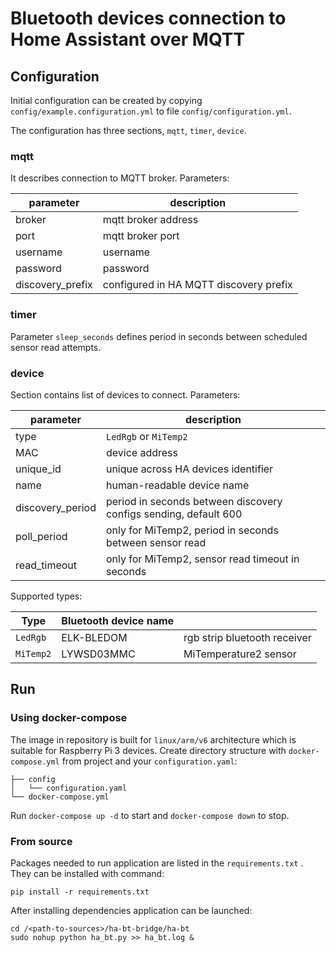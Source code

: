 # Bluetooth devices connection to Home Assistant over MQTT


## Configuration

Initial configuration can be created by copying `config/example.configuration.yml` to file `config/configuration.yml`.

The configuration has three sections, `mqtt`, `timer`, `device`.

### mqtt

It describes connection to MQTT broker. Parameters:

| parameter      | description                            |
|----------------|----------------------------------------|
|broker          | mqtt broker address                    |
|port            | mqtt broker port                       |
|username        | username                               |
|password        | password                               |
|discovery_prefix| configured in HA MQTT discovery prefix |

### timer

Parameter `sleep_seconds` defines period in seconds between scheduled sensor read attempts.

### device

Section contains list of devices to connect. Parameters:

| parameter        | description                                                     |
|------------------|-----------------------------------------------------------------|
| type             | `LedRgb` or `MiTemp2`                                           |
| MAC              | device address                                                  |
| unique_id        | unique across HA devices identifier                             |
| name             | human-readable device name                                      |
| discovery_period | period in seconds between discovery configs sending, default 600|
| poll_period      | only for MiTemp2, period in seconds between sensor read         |
| read_timeout     | only for MiTemp2, sensor read timeout in seconds                |

Supported types:

| Type      | Bluetooth device name |                              |
|-----------|-----------------------|------------------------------|
| `LedRgb`  | ELK-BLEDOM            | rgb strip bluetooth receiver |
| `MiTemp2` | LYWSD03MMC            | MiTemperature2 sensor        |


## Run

### Using docker-compose

The image in repository is built for `linux/arm/v6` architecture which is suitable for Raspberry Pi 3 devices.
Create directory structure with `docker-compose.yml` from project and your `configuration.yaml`:
```
├── config
│   └── configuration.yaml
└── docker-compose.yml
```
Run `docker-compose up -d` to start and `docker-compose down` to stop.

### From source

Packages needed to run application are listed in the `requirements.txt` .
They can be installed with command:
```
pip install -r requirements.txt
```
After installing dependencies application can be launched:

```
cd /<path-to-sources>/ha-bt-bridge/ha-bt
sudo nohup python ha_bt.py >> ha_bt.log &
```